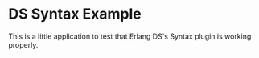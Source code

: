 # DS Syntax Example

This is a little application to test that Erlang DS's Syntax plugin is working
properly.
